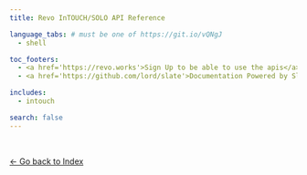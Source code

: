 ```yaml
---
title: Revo InTOUCH/SOLO API Reference

language_tabs: # must be one of https://git.io/vQNgJ
  - shell

toc_footers:
  - <a href='https://revo.works'>Sign Up to be able to use the apis</a>
  - <a href='https://github.com/lord/slate'>Documentation Powered by Slate</a>

includes:
  - intouch

search: false
---
```


<br>

[&#8592; Go back to Index](../index.html)
